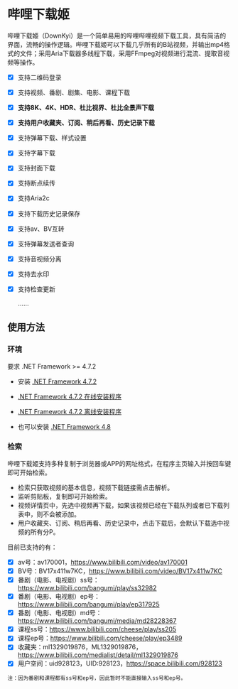 # 哔哩下载姬

哔哩下载姬（DownKyi）是一个简单易用的哔哩哔哩视频下载工具，具有简洁的界面，流畅的操作逻辑。哔哩下载姬可以下载几乎所有的B站视频，并输出mp4格式的文件；采用Aria下载器多线程下载，采用FFmpeg对视频进行混流、提取音视频等操作。

- [x] 支持二维码登录

- [x] 支持视频、番剧、剧集、电影、课程下载

- [x] **支持8K、4K、HDR、杜比视界、杜比全景声下载**

- [x] **支持用户收藏夹、订阅、稍后再看、历史记录下载**

- [x] 支持弹幕下载、样式设置

- [x] 支持字幕下载

- [x] 支持封面下载

- [x] 支持断点续传

- [x] 支持Aria2c

- [x] 支持下载历史记录保存

- [x] 支持av、BV互转

- [x] 支持弹幕发送者查询

- [x] 支持音视频分离

- [x] 支持去水印

- [x] 支持检查更新

  ……

## 使用方法

### 环境

要求 .NET Framework >= 4.7.2

- 安装 [.NET Framework 4.7.2](https://dotnet.microsoft.com/download/dotnet-framework/net472)

- [.NET Framework 4.7.2 在线安装程序](https://download.microsoft.com/download/0/5/C/05C1EC0E-D5EE-463B-BFE3-9311376A6809/NDP472-KB4054531-Web.exe)

- [.NET Framework 4.7.2 离线安装程序](https://download.microsoft.com/download/6/E/4/6E48E8AB-DC00-419E-9704-06DD46E5F81D/NDP472-KB4054530-x86-x64-AllOS-ENU.exe)

- 也可以安装 [.NET Framework 4.8](https://dotnet.microsoft.com/download/dotnet-framework/net48)

### 检索

哔哩下载姬支持多种复制于浏览器或APP的网址格式，在程序主页输入并按回车键即可开始检索。

- 检索只获取视频的基本信息，视频下载链接需点击解析。
- 监听剪贴板，复制即可开始检索。
- 视频详情页中，先选中视频再下载，如果该视频已经在下载队列或者已下载列表中，则不会被添加。
- 用户收藏夹、订阅、稍后再看、历史记录中，点击下载后，会默认下载选中视频的所有分P。

目前已支持的有：

- [x] av号：av170001，https://www.bilibili.com/video/av170001
- [x] BV号：BV17x411w7KC，https://www.bilibili.com/video/BV17x411w7KC
- [x] 番剧（电影、电视剧）ss号：https://www.bilibili.com/bangumi/play/ss32982
- [x] 番剧（电影、电视剧）ep号：https://www.bilibili.com/bangumi/play/ep317925
- [x] 番剧（电影、电视剧）md号：https://www.bilibili.com/bangumi/media/md28228367
- [x] 课程ss号：https://www.bilibili.com/cheese/play/ss205
- [x] 课程ep号：https://www.bilibili.com/cheese/play/ep3489
- [x] 收藏夹：ml1329019876，ML1329019876，https://www.bilibili.com/medialist/detail/ml1329019876
- [x] 用户空间：uid928123，UID:928123，https://space.bilibili.com/928123

`注：因为番剧和课程都有ss号和ep号，因此暂时不能直接输入ss号和ep号。`

